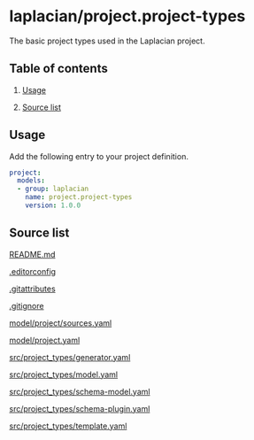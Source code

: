 <!-- @head-content@ -->
# laplacian/project.project-types

The basic project types used in the Laplacian project.

<!-- @head-content@ -->

<!-- @toc@ -->
## Table of contents
1. [Usage](#usage)


1. [Source list](#source-list)



<!-- @toc@ -->

<!-- @main-content@ -->
## Usage

Add the following entry to your project definition.
```yaml
project:
  models:
  - group: laplacian
    name: project.project-types
    version: 1.0.0
```




## Source list


[README.md](<./README.md>)

[.editorconfig](<./.editorconfig>)

[.gitattributes](<./.gitattributes>)

[.gitignore](<./.gitignore>)

[model/project/sources.yaml](<./model/project/sources.yaml>)

[model/project.yaml](<./model/project.yaml>)

[src/project_types/generator.yaml](<./src/project_types/generator.yaml>)

[src/project_types/model.yaml](<./src/project_types/model.yaml>)

[src/project_types/schema-model.yaml](<./src/project_types/schema-model.yaml>)

[src/project_types/schema-plugin.yaml](<./src/project_types/schema-plugin.yaml>)

[src/project_types/template.yaml](<./src/project_types/template.yaml>)





<!-- @main-content@ -->